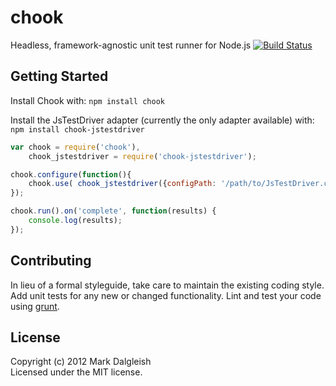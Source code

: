# chook

Headless, framework-agnostic unit test runner for Node.js [![Build Status](https://secure.travis-ci.org/markdalgleish/chook.png)](http://travis-ci.org/markdalgleish/chook)

## Getting Started
Install Chook with: `npm install chook`

Install the JsTestDriver adapter (currently the only adapter available) with: `npm install chook-jstestdriver`

```javascript
var chook = require('chook'),
	chook_jstestdriver = require('chook-jstestdriver');

chook.configure(function(){
	chook.use( chook_jstestdriver({configPath: '/path/to/JsTestDriver.conf'}) );
});

chook.run().on('complete', function(results) {
	console.log(results);
});
```

## Contributing
In lieu of a formal styleguide, take care to maintain the existing coding style. Add unit tests for any new or changed functionality. Lint and test your code using [grunt](https://github.com/cowboy/grunt).

## License
Copyright (c) 2012 Mark Dalgleish  
Licensed under the MIT license.
